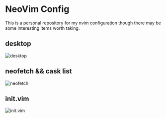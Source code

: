 # NeoVim Config #

This is a personal repository for my nvim configuration though there may be some interesting items worth taking.

## desktop
![desktop](https://i.imgur.com/66LqfY2.png)

## neofetch && cask list
![neofetch](https://i.imgur.com/LI2gIgc.png)

## init.vim
![init.vim](https://i.imgur.com/Jbto961.png)
